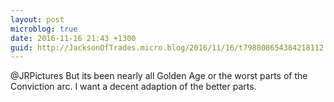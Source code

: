 ```yaml
---
layout: post
microblog: true
date: 2016-11-16 21:43 +1300
guid: http://JacksonOfTrades.micro.blog/2016/11/16/t798808654384218112.html
---
```

@JRPictures But its been nearly all Golden Age or the worst parts of the Conviction arc. I want a decent adaption of the better parts.
